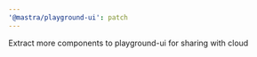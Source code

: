 ```yaml
---
'@mastra/playground-ui': patch
---
```


Extract more components to playground-ui for sharing with cloud
